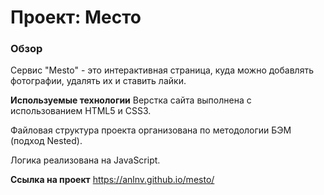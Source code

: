 # Проект: Место

### Обзор
Сервис "Mesto" - это интерактивная страница, куда можно добавлять фотографии, удалять их и ставить лайки.

**Используемые технологии**
Верстка сайта выполнена с использованием HTML5 и CSS3.

Файловая структура проекта организована по методологии БЭМ (подход Nested).

Логика реализована на JavaScript.

**Ссылка на проект**
https://anlnv.github.io/mesto/